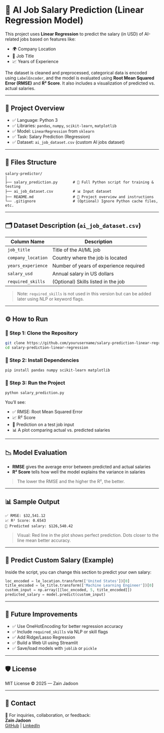 # 💼 AI Job Salary Prediction (Linear Regression Model)

This project uses **Linear Regression** to predict the salary (in USD) of AI-related jobs based on features like:

- 🌍 Company Location  
- 🧠 Job Title  
- 📈 Years of Experience

The dataset is cleaned and preprocessed, categorical data is encoded using `LabelEncoder`, and the model is evaluated using **Root Mean Squared Error (RMSE)** and **R² Score**. It also includes a visualization of predicted vs. actual salaries.

---

## 🧠 Project Overview

- ✅ Language: Python 3
- ✅ Libraries: `pandas`, `numpy`, `scikit-learn`, `matplotlib`
- ✅ Model: `LinearRegression` from `sklearn`
- ✅ Task: Salary Prediction (Regression)
- ✅ Dataset: `ai_job_dataset.csv` (custom AI jobs dataset)

---

## 📂 Files Structure

```
salary-predictor/
│
├── salary_prediction.py       # 🔢 Full Python script for training & testing
├── ai_job_dataset.csv         # 📊 Input dataset
├── README.md                  # 📘 Project overview and instructions
└── .gitignore                 # (Optional) Ignore Python cache files, etc.
```

---

## 🗂️ Dataset Description (`ai_job_dataset.csv`)

| Column Name        | Description                             |
|--------------------|-----------------------------------------|
| `job_title`        | Title of the AI/ML job                  |
| `company_location` | Country where the job is located        |
| `years_experience` | Number of years of experience required  |
| `salary_usd`       | Annual salary in US dollars             |
| `required_skills`  | (Optional) Skills listed in the job     |

> Note: `required_skills` is not used in this version but can be added later using NLP or keyword flags.

---

## ⚙️ How to Run

### 🔹 Step 1: Clone the Repository

```bash
git clone https://github.com/yourusername/salary-prediction-linear-regression.git
cd salary-prediction-linear-regression
```

### 🔹 Step 2: Install Dependencies

```bash
pip install pandas numpy scikit-learn matplotlib
```

### 🔹 Step 3: Run the Project

```bash
python salary_prediction.py
```

You’ll see:

- ✅ RMSE: Root Mean Squared Error  
- 📈 R² Score  
- 🧪 Prediction on a test job input  
- 📊 A plot comparing actual vs. predicted salaries

---

## 📉 Model Evaluation

- **RMSE** gives the average error between predicted and actual salaries  
- **R² Score** tells how well the model explains the variance in salaries

> The lower the RMSE and the higher the R², the better.

---

## 📊 Sample Output

```
✅ RMSE: $32,541.12
📈 R² Score: 0.6543
🧪 Predicted salary: $126,540.42
```

> Visual: Red line in the plot shows perfect prediction. Dots closer to the line mean better accuracy.

---

## 🔮 Predict Custom Salary (Example)

Inside the script, you can change this section to predict your own salary:

```python
loc_encoded = le_location.transform(['United States'])[0]
title_encoded = le_title.transform(['Machine Learning Engineer'])[0]
custom_input = np.array([[loc_encoded, 5, title_encoded]])
predicted_salary = model.predict(custom_input)
```

---

## 🧹 Future Improvements

- ✅ Use OneHotEncoding for better regression accuracy  
- ✅ Include `required_skills` via NLP or skill flags  
- ✅ Add Ridge/Lasso Regression  
- ✅ Build a Web UI using Streamlit  
- ✅ Save/load models with `joblib` or `pickle`

---

## 🛡️ License

MIT License © 2025 — Zain Jadoon

---

## 💬 Contact

📧 For inquiries, collaboration, or feedback:  
**Zain Jadoon**  
[GitHub](https://github.com/zainjadoon07) | [LinkedIn](https://linkedin.com/in/zainjadoon10)
